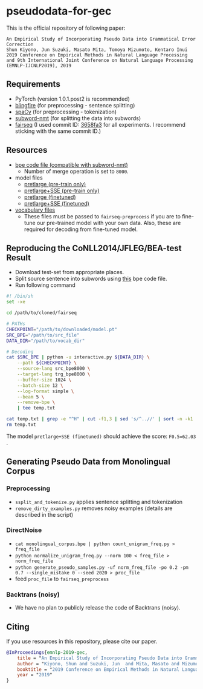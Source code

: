 # pseudodata-for-gec

This is the official repository of following paper: 

```
An Empirical Study of Incorporating Pseudo Data into Grammatical Error Correction
Shun Kiyono, Jun Suzuki, Masato Mita, Tomoya Mizumoto, Kentaro Inui
2019 Conference on Empirical Methods in Natural Language Processing and 9th International Joint Conference on Natural Language Processing (EMNLP-IJCNLP2019), 2019 
```

## Requirements

- PyTorch (version 1.0.1.post2 is recommended)
- [blingfire](https://github.com/microsoft/BlingFire) (for preprocessing - sentence splitting)
- [spaCy](https://spacy.io/) (for preprocessing - tokenization)
- [subword-nmt](https://github.com/rsennrich/subword-nmt) (for splitting the data into subwords)
- [fairseq](https://github.com/pytorch/fairseq) (I used commit ID: [3658fa3](https://github.com/pytorch/fairseq/commit/3658fa329b8cb987d951b2e38ec86c44b9e1fea5) for all experiments. I recommend sticking with the same commit ID.)

## Resources

- [bpe code file (compatible with subword-nmt)](https://github.com/butsugiri/gec-pseudodata/blob/master/bpe/bpe_code.trg.dict_bpe8000)
    - Number of merge operation is set to `8000`.
- model files
    - [pretlarge (pre-train only)](https://drive.google.com/open?id=1B_DRUyMiDxchFfTGBwG36BrLsa7RfZnb)
    - [pretlarge+SSE (pre-train only)](https://drive.google.com/open?id=1rhcu1MfTA2JhJoRqRXvG6qKkUfcAMr8d)
    - [pretlarge (finetuned)](https://drive.google.com/open?id=1-QHd0_RxJPnkwta9kgoT41DLWg4ogLt8)
    - [pretlarge+SSE (finetuned)](https://drive.google.com/open?id=1hNNfY3Rg6SfjLPRAezdGblprOo0NDUQY)
- [vocabulary files](https://github.com/butsugiri/gec-pseudodata/tree/master/vocab)
    - These files must be passed to `fairseq-preprocess` if you are to fine-tune our pre-trained model with your own data. Also, these are required for decoding from fine-tuned model.

## Reproducing the CoNLL2014/JFLEG/BEA-test Result
- Download test-set from appropriate places.
- Split source sentence into subwords using [this](https://github.com/butsugiri/gec-pseudodata/blob/master/bpe/bpe_code.trg.dict_bpe8000) bpe code file.
- Run following command

```decode.sh
#! /bin/sh
set -xe

cd /path/to/cloned/fairseq

# PATHs
CHECKPOINT="/path/to/downloaded/model.pt"
SRC_BPE="/path/to/src_file"
DATA_DIR="/path/to/vocab_dir"

# Decoding
cat $SRC_BPE | python -u interactive.py ${DATA_DIR} \
    --path ${CHECKPOINT} \
    --source-lang src_bpe8000 \
    --target-lang trg_bpe8000 \
    --buffer-size 1024 \
    --batch-size 12 \
    --log-format simple \
    --beam 5 \
    --remove-bpe \
    | tee temp.txt

cat temp.txt | grep -e "^H" | cut -f1,3 | sed 's/^..//' | sort -n -k1  | cut -f2 > output.txt
rm temp.txt
```

The model `pretlarge+SSE (finetuned)` should achieve the score: `F0.5=62.03` .

## Generating Pseudo Data from Monolingual Corpus

### Preprocessing
- `ssplit_and_tokenize.py` applies sentence splitting and tokenization
- `remove_dirty_examples.py` removes noisy examples (details are described in the script)


### DirectNoise

- `cat monolingual_corpus.bpe | python count_unigram_freq.py > freq_file`
- `python normalize_unigram_freq.py --norm 100 < freq_file > norm_freq_file`
- `python generate_pseudo_samples.py -uf norm_freq_file -po 0.2 -pm 0.7 --single_mistake 0 --seed 2020 > proc_file`
- feed `proc_file` to `fairseq_preprocess`

### Backtrans (noisy)
- We have no plan to publicly release the code of Backtrans (noisy).


## Citing

If you use resources in this repository, please cite our paper.
```reference.bib
@InProceedings{emnlp-2019-gec,
    title = "An Empirical Study of Incorporating Pseudo Data into Grammatical Error Correction",
    author = "Kiyono, Shun and Suzuki, Jun  and Mita, Masato and Mizumoto, Tomoya and Inui, Kentaro",
    booktitle = "2019 Conference on Empirical Methods in Natural Language Processing and 9th International Joint Conference on Natural Language Processing (EMNLP-IJCNLP2019)",
    year = "2019"
}
```
